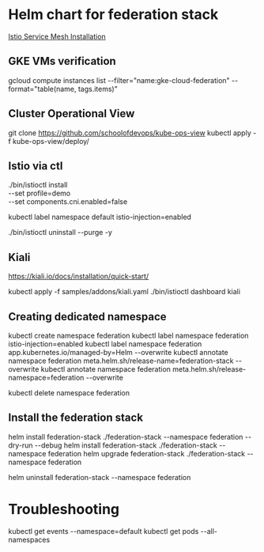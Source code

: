 # Helm chart for federation stack

[Istio Service Mesh Installation](https://istio.io/latest/docs/setup/getting-started/)



## GKE VMs verification
gcloud compute instances list --filter="name:gke-cloud-federation" --format="table(name, tags.items)"



## Cluster Operational View
git clone  https://github.com/schoolofdevops/kube-ops-view
kubectl apply -f kube-ops-view/deploy/



## Istio via ctl
./bin/istioctl install \
  --set profile=demo \
  --set components.cni.enabled=false

kubectl label namespace default istio-injection=enabled

./bin/istioctl uninstall --purge -y



## Kiali 
https://kiali.io/docs/installation/quick-start/
<!-- from istioctl directory -->
kubectl apply -f samples/addons/kiali.yaml
./bin/istioctl dashboard kiali




## Creating dedicated namespace
kubectl create namespace federation
kubectl label namespace federation istio-injection=enabled
kubectl label namespace federation app.kubernetes.io/managed-by=Helm --overwrite
kubectl annotate namespace federation meta.helm.sh/release-name=federation-stack --overwrite
kubectl annotate namespace federation meta.helm.sh/release-namespace=federation --overwrite

kubectl delete namespace federation 


## Install the federation stack
helm install federation-stack ./federation-stack --namespace federation --dry-run --debug
helm install federation-stack ./federation-stack --namespace federation
helm upgrade federation-stack ./federation-stack --namespace federation

helm uninstall federation-stack --namespace federation



# Troubleshooting

kubectl get events --namespace=default
kubectl get pods --all-namespaces 